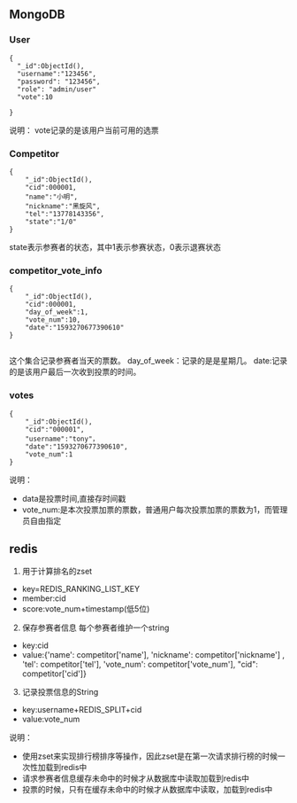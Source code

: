 ## MongoDB
### User
```
{
  "_id":ObjectId(),
  "username":"123456",
  "password": "123456",
  "role": "admin/user"
  "vote":10

}
```
说明：
vote记录的是该用户当前可用的选票

### Competitor
```
{
    "_id":ObjectId(),
    "cid":000001,
    "name":"小明",
    "nickname":"黑旋风",
    "tel":"13778143356",
    "state":"1/0"
}
```
state表示参赛者的状态，其中1表示参赛状态，0表示退赛状态

### competitor_vote_info
```
{
    "_id":ObjectId(),
    "cid":000001,
    "day_of_week":1,
    "vote_num":10,
    "date":"1593270677390610"
}


```
这个集合记录参赛者当天的票数。
day_of_week：记录的是是星期几。
date:记录的是该用户最后一次收到投票的时间。
### votes
```
{
    "_id":ObjectId(),
    "cid":"000001",
    "username":"tony"，
    "date":"1593270677390610",
    "vote_num":1
}
```
说明：
- data是投票时间,直接存时间戳
- vote_num:是本次投票加票的票数，普通用户每次投票加票的票数为1，而管理员自由指定


## redis
1. 用于计算排名的zset
- key=REDIS_RANKING_LIST_KEY
- member:cid
- score:vote_num+timestamp(低5位)

2. 保存参赛者信息 每个参赛者维护一个string
- key:cid
- value:{'name': competitor['name'], 'nickname': competitor['nickname']
                    , 'tel': competitor['tel'], 'vote_num': competitor['vote_num'], "cid": competitor['cid']}
            
3. 记录投票信息的String
- key:username+REDIS_SPLIT+cid
- value:vote_num


说明：
- 使用zset来实现排行榜排序等操作，因此zset是在第一次请求排行榜的时候一次性加载到redis中
- 请求参赛者信息缓存未命中的时候才从数据库中读取加载到redis中
- 投票的时候，只有在缓存未命中的时候才从数据库中读取，加载到redis中

